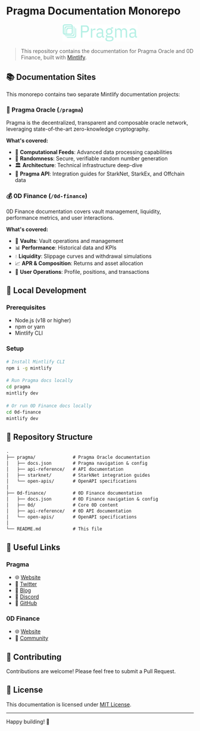 # Pragma Documentation Monorepo

<p align="center">
  <img src="https://github.com/astraly-labs/pragma-docs/raw/main/docs/static/img/pragma-og-img.svg" alt="Pragma Logo" width="200"/>
</p>

> This repository contains the documentation for Pragma Oracle and 0D Finance, built with [Mintlify](https://mintlify.com).

## 📚 Documentation Sites

This monorepo contains two separate Mintlify documentation projects:

### 🔮 Pragma Oracle (`/pragma`)
Pragma is the decentralized, transparent and composable oracle network, leveraging state-of-the-art zero-knowledge cryptography.

**What's covered:**
- 🧮 **Computational Feeds**: Advanced data processing capabilities
- 🎲 **Randomness**: Secure, verifiable random number generation
- 🏛️ **Architecture**: Technical infrastructure deep-dive
- 🔌 **Pragma API**: Integration guides for StarkNet, StarkEx, and Offchain data

### 💰 0D Finance (`/0d-finance`)
0D Finance documentation covers vault management, liquidity, performance metrics, and user interactions.

**What's covered:**
- 🏦 **Vaults**: Vault operations and management
- 📊 **Performance**: Historical data and KPIs
- 💧 **Liquidity**: Slippage curves and withdrawal simulations
- 📈 **APR & Composition**: Returns and asset allocation
- 👤 **User Operations**: Profile, positions, and transactions

## 🚀 Local Development

### Prerequisites
- Node.js (v18 or higher)
- npm or yarn
- Mintlify CLI

### Setup
```bash
# Install Mintlify CLI
npm i -g mintlify

# Run Pragma docs locally
cd pragma
mintlify dev

# Or run 0D Finance docs locally
cd 0d-finance
mintlify dev
```

## 📁 Repository Structure

```
.
├── pragma/              # Pragma Oracle documentation
│   ├── docs.json        # Pragma navigation & config
│   ├── api-reference/   # API documentation
│   ├── starknet/        # StarkNet integration guides
│   └── open-apis/       # OpenAPI specifications
│
├── 0d-finance/          # 0D Finance documentation
│   ├── docs.json        # 0D Finance navigation & config
│   ├── 0d/              # Core 0D content
│   ├── api-reference/   # 0D API documentation
│   └── open-apis/       # OpenAPI specifications
│
└── README.md            # This file
```

## 🔗 Useful Links

### Pragma
- 🌐 [Website](https://pragma.build)
- 📱 [Twitter](https://x.com/PragmaOracle)
- 📝 [Blog](https://blog.pragma.build)
- 💬 [Discord](https://discord.com/invite/M9aRZtZHU7)
- 🐙 [GitHub](https://github.com/astraly-labs)

### 0D Finance
- 🌐 [Website](https://0d.finance)
- 💬 [Community](https://t.me/+Xri-uUMpWXI3ZmRk)

## 🤝 Contributing

Contributions are welcome! Please feel free to submit a Pull Request.

## 📄 License

This documentation is licensed under [MIT License](LICENSE).

---

Happy building! 🎉
